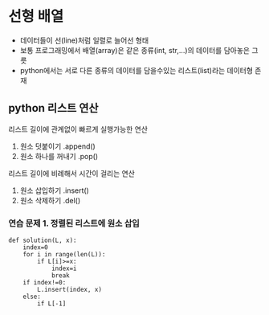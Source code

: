 # 선형 배열
+ 데이터들이 선(line)처럼 일렬로 늘어선 형태
+ 보통 프로그래밍에서 배열(array)은 같은 종류(int, str,...)의 데이터를 담아놓은 그릇
+ python에서는 서로 다른 종류의 데이터를 담을수있는 리스트(list)라는 데이터형 존재

## python 리스트 연산

리스트 길이에 관계없이 빠르게 실행가능한 연산
1. 원소 덧붙이기 .append()
2. 원소 하나를 꺼내기 .pop()

리스트 길이에 비례해서 시간이 걸리는 연산
1. 원소 삽입하기 .insert()
2. 원소 삭제하기 .del()

### 연습 문제 1. 정렬된 리스트에 원소 삽입
<pre><code>def solution(L, x):
    index=0
    for i in range(len(L)):
        if L[i]>=x:
            index=i
            break
    if index!=0:
        L.insert(index, x)
    else:
        if L[-1]<x:
            L.append(x)
        else:
            L.insert(0, x)
    return L
}</code></pre>
